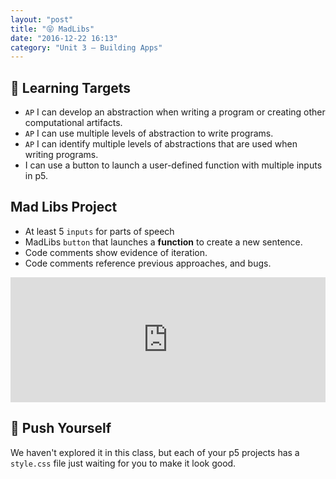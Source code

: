```yaml
---
layout: "post"
title: "😝 MadLibs"
date: "2016-12-22 16:13"
category: "Unit 3 – Building Apps"
---
```


## 🎯 Learning Targets
- `AP` I can develop an abstraction when writing a program or creating other computational artifacts.
- `AP` I can use multiple levels of abstraction to write programs.
- `AP` I can identify multiple levels of abstractions that are used when writing programs.
- I can use a button to launch a user-defined function with multiple inputs in p5.

## Mad Libs Project
- At least 5 `inputs` for parts of speech
- MadLibs `button` that launches a **function** to create a new sentence.
- Code comments show evidence of iteration.
- Code comments reference previous approaches, and bugs.

<iframe src="http://alpha.editor.p5js.org/embed/r1apMdu4e" height ="200px" width = "100%" frameborder="0"></iframe>

## 📌 Push Yourself
We haven't explored it in this class, but each of your p5 projects has a `style.css` file just waiting for you to make it look good.
